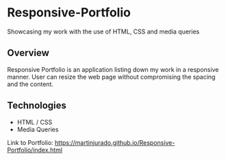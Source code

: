 # Responsive-Portfolio
Showcasing my work with the use of HTML, CSS and media queries 

## Overview
Responsive Portfolio is an application listing down my work in a responsive manner. User can resize the web page without compromising the spacing and the content. 

## Technologies
- HTML / CSS
- Media Queries

Link to Portfolio: https://martinjurado.github.io/Responsive-Portfolio/index.html 
